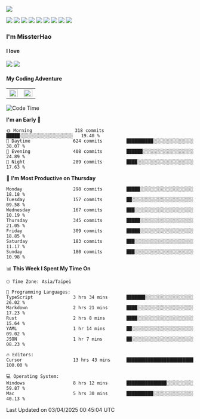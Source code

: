![](https://komarev.com/ghpvc/?username=MissterHao&color=ff69b4)

[![](https://img.shields.io/badge/Amazon%20AWS-%23232F3E?logo=amazon-aws&logoColor=white&style=for-the-badge)](https://aws.amazon.com/)
[![](https://img.shields.io/badge/Python-3776AB?style=for-the-badge&logo=python&logoColor=white)](https://www.djangoproject.com/)
[![](https://img.shields.io/badge/Django-092E20?style=for-the-badge&logo=django&logoColor=white)](https://www.python.org/)
[![](https://img.shields.io/badge/Rust-%23EB6400?style=for-the-badge&logo=rust&logoColor=white)](https://www.python.org/)
[![](https://img.shields.io/badge/Flask-23232F3E?style=for-the-badge&logo=flask&logoColor=white)](https://flask.palletsprojects.com/en/2.1.x/)
[![](https://img.shields.io/badge/go-%2300ADD8.svg?&style=for-the-badge&logo=go&logoColor=white)](https://golang.org/)
[![](https://img.shields.io/badge/javascript-%23F7DF1E.svg?&style=for-the-badge&logo=javascript&logoColor=black)](https://www.javascript.com/)
[![](https://img.shields.io/badge/mysql-%234479A1.svg?&style=for-the-badge&logo=mysql&logoColor=white)](https://www.mysql.com/)
[![](https://img.shields.io/badge/docker-%232496ED.svg?&style=for-the-badge&logo=docker&logoColor=white)](https://www.docker.com/)

### I'm MissterHao

#### I love  
![](https://img.shields.io/badge/Netflix-E50914?style=for-the-badge&logo=netflix&logoColor=white)
![](https://img.shields.io/badge/YouTube-FF0000?style=for-the-badge&logo=youtube&logoColor=white)

#### My Coding Adventure
<!-- Readme stats -->
<!-- https://github.com/anuraghazra/github-readme-stats -->
<table>
<tr>
    <td valign="top" width="50%">
    <img src="https://github-readme-stats.vercel.app/api?username=MissterHao&hide_border=true&show_icons=true&locale=en" align="left" style="width: 100%" />
    </td>
    <td valign="top" width="50%">
    <img src="https://github-readme-stats.vercel.app/api/top-langs?username=MissterHao&hide_border=true&show_icons=true&locale=en&layout=compact" align="left" style="width: 100%" />
    </td>
</tr>
</table>  


<!--START_SECTION:waka-->
![Code Time](http://img.shields.io/badge/Code%20Time-2%2C137%20hrs%2050%20mins-blue)

**I'm an Early 🐤** 

```text
🌞 Morning                318 commits         █████░░░░░░░░░░░░░░░░░░░░   19.40 % 
🌆 Daytime                624 commits         ██████████░░░░░░░░░░░░░░░   38.07 % 
🌃 Evening                408 commits         ██████░░░░░░░░░░░░░░░░░░░   24.89 % 
🌙 Night                  289 commits         ████░░░░░░░░░░░░░░░░░░░░░   17.63 % 
```
📅 **I'm Most Productive on Thursday** 

```text
Monday                   298 commits         █████░░░░░░░░░░░░░░░░░░░░   18.18 % 
Tuesday                  157 commits         ██░░░░░░░░░░░░░░░░░░░░░░░   09.58 % 
Wednesday                167 commits         ███░░░░░░░░░░░░░░░░░░░░░░   10.19 % 
Thursday                 345 commits         █████░░░░░░░░░░░░░░░░░░░░   21.05 % 
Friday                   309 commits         █████░░░░░░░░░░░░░░░░░░░░   18.85 % 
Saturday                 183 commits         ███░░░░░░░░░░░░░░░░░░░░░░   11.17 % 
Sunday                   180 commits         ███░░░░░░░░░░░░░░░░░░░░░░   10.98 % 
```


📊 **This Week I Spent My Time On** 

```text
🕑︎ Time Zone: Asia/Taipei

💬 Programming Languages: 
TypeScript               3 hrs 34 mins       ███████░░░░░░░░░░░░░░░░░░   26.02 % 
Markdown                 2 hrs 21 mins       ████░░░░░░░░░░░░░░░░░░░░░   17.23 % 
Rust                     2 hrs 8 mins        ████░░░░░░░░░░░░░░░░░░░░░   15.64 % 
YAML                     1 hr 14 mins        ██░░░░░░░░░░░░░░░░░░░░░░░   09.02 % 
JSON                     1 hr 7 mins         ██░░░░░░░░░░░░░░░░░░░░░░░   08.23 % 

🔥 Editors: 
Cursor                   13 hrs 43 mins      █████████████████████████   100.00 % 

💻 Operating System: 
Windows                  8 hrs 12 mins       ███████████████░░░░░░░░░░   59.87 % 
Mac                      5 hrs 30 mins       ██████████░░░░░░░░░░░░░░░   40.13 % 
```


 Last Updated on 03/04/2025 00:45:04 UTC
<!--END_SECTION:waka-->

<!--
**MissterHao/MissterHao** is a ✨ _special_ ✨ repository because its `README.md` (this file) appears on your GitHub profile.

Here are some ideas to get you started:

- 🔭 I’m currently working on ...
- 🌱 I’m currently learning ...
- 👯 I’m looking to collaborate on ...
- 🤔 I’m looking for help with ...
- 💬 Ask me about ...
- 📫 How to reach me: ...
- 😄 Pronouns: ...
- ⚡ Fun fact: ...
-->
